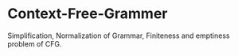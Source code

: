 # Context-Free-Grammer
Simplification, Normalization of Grammar, Finiteness and emptiness problem of CFG.
